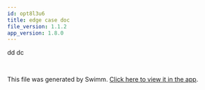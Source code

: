 ```yaml
---
id: opt8l3u6
title: edge case doc
file_version: 1.1.2
app_version: 1.8.0
---
```


dd dc

<br/>

This file was generated by Swimm. [Click here to view it in the app](https://swimm-web-app.web.app/repos/Z2l0aHViJTNBJTNBTm9hUmVwbyUzQSUzQU5vYW96ZXI=/docs/opt8l3u6).
